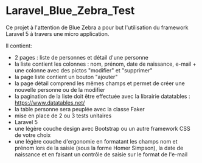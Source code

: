 # Laravel_Blue_Zebra_Test


Ce projet à l'attention de Blue Zebra a pour but l'utilisation du framework Laravel 5 à travers une micro application.

Il contient:
  - 2 pages : liste de personnes et détail d'une personne
  - la liste contient les colonnes : nom, prénom, date de naissance, e-mail + une colonne avec des pictos "modifier" et "supprimer"
  - la page liste contient un bouton "ajouter"
  - la page détail comprend les mêmes champs et permet de créer une nouvelle personne ou de la modifier
  - la pagination de la liste doit être effectuée avec la librairie datatables : https://www.datatables.net/
  - la table personne sera peuplée avec la classe Faker
  - mise en place de 2 ou 3 tests unitaires
  - Laravel 5
  - une légère couche design avec Bootstrap ou un autre framework CSS de votre choix
  - une légère couche d'ergonomie en formatant les champs nom et prénom lors de la saisie (sous la forme Homer Simpson), la date de naissance et en faisant un contrôle de saisie sur le format de l'e-mail
